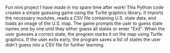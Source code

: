 Fun mini project I have made in my spare time after work!
This Python code creates a simple guessing game using the Turtle graphics library. 
It imports the necessary modules, reads a CSV file containing U.S. state data, and loads an image of the U.S. map. 
The game prompts the user to guess state names one by one until they either guess all states or enter "Exit". 
When the user guesses a correct state, the program marks it on the map using Turtle graphics. 
If the user exits early, the program saves a list of states the user didn't guess into a CSV file for further learning.





